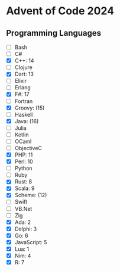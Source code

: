 # Advent of Code 2024

## Programming Languages
- [ ] Bash
- [ ] C#
- [x] C++: 14
- [ ] Clojure
- [x] Dart: 13
- [ ] Elixir
- [ ] Erlang
- [x] F#: 17
- [ ] Fortran
- [x] Groovy: (15)
- [ ] Haskell
- [x] Java: (16)
- [ ] Julia
- [ ] Kotlin
- [ ] OCaml
- [ ] ObjectiveC
- [x] PHP: 11
- [x] Perl: 10
- [ ] Python
- [ ] Ruby
- [x] Rust: 8
- [x] Scala: 9
- [x] Scheme: (12)
- [ ] Swift
- [ ] VB.Net
- [ ] Zig
- [x] Ada: 2
- [x] Delphi: 3
- [x] Go: 6
- [x] JavaScript: 5
- [x] Lua: 1
- [x] Nim: 4
- [x] R: 7
